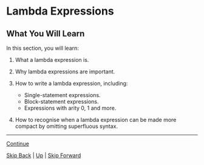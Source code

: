 # Lambda Expressions

## What You Will Learn

In this section, you will learn:

1. What a lambda expression is.

2. Why lambda expressions are important.

3. How to write a lambda expression, including:
   * Single-statement expressions.
   * Block-statement expressions.
   * Expressions with arity 0, 1 and more.

4. How to recognise when a lambda expression can be made more compact by
   omitting superfluous syntax.

---

[Continue](overview.md)

[Skip Back](../functional/start.md) | [Up](../start.md) | [Skip Forward](../method_references/start.md)
